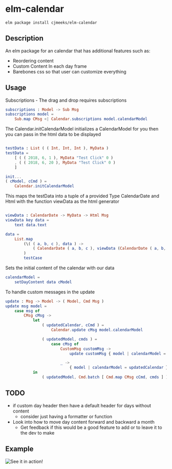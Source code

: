 # elm-calendar

```shell
elm package install cjmeeks/elm-calendar
```

## Description
An elm package for an calendar that has additional features such as:
* Reordering content
* Custom Content In each day frame
* Barebones css so that user can customize everything


## Usage

Subscriptions - The drag and drop requires subscriptions
```elm
subscriptions : Model -> Sub Msg
subscriptions model =
    Sub.map CMsg <| Calendar.subscriptions model.calendarModel
```

The Calendar.initCalendarModel initializes a CalendarModel for you then you can pass in the html data to be displayed
```elm

testData : List ( ( Int, Int, Int ), MyData )
testData =
    [ ( ( 2018, 6, 1 ), MyData "Test Click" 0 )
    , ( ( 2018, 6, 20 ), MyData "Test Click" 0 )
    ]

init...
( cModel, cCmd ) =
    Calendar.initCalendarModel

```

This maps the testData into a tuple of a provided Type CalendarDate and Html with the function viewData as the html generator
```elm

viewData : CalendarDate -> MyData -> Html Msg
viewData key data =
    text data.text

data =
    List.map
        (\( ( a, b, c ), data ) ->
            ( CalendarDate ( a, b, c ), viewData (CalendarDate ( a, b, c )) data )
        )
        testCase


```
Sets the initial content of the calendar with our data
```elm
calendarModel =
    setDayContent data cModel
```

To handle custom messages in the update
```elm
update : Msg -> Model -> ( Model, Cmd Msg )
update msg model =
    case msg of
        CMsg cMsg ->
            let
                ( updatedCalendar, cCmd ) =
                    Calendar.update cMsg model.calendarModel

                ( updatedModel, cmds ) =
                    case cMsg of
                        CustomMsg customMsg ->
                            update customMsg { model | calendarModel = updatedCalendar }

                        _ ->
                            { model | calendarModel = updatedCalendar } ! []
            in
                ( updatedModel, Cmd.batch [ Cmd.map CMsg cCmd, cmds ] )
```


## TODO

* if custom day header then have a default header for days without content
  * consider just having a formatter or function
* Look into how to move day content forward and backward a month
  * Get feedback if this would be a good feature to add or to leave it to the dev to make

## Example
![See it in action!](https://i.gyazo.com/93b1460787732710eb21e3e2a4cc96cd.gif)